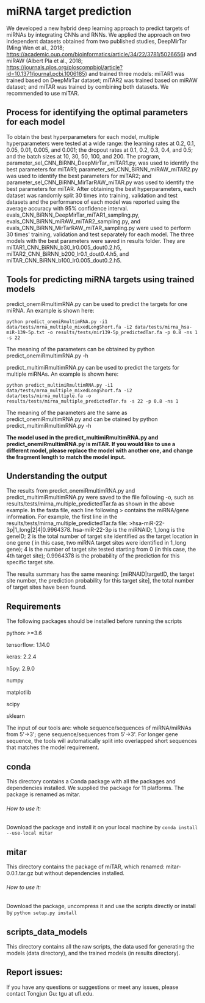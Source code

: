 # miRNA target prediction
We developed a new hybrid deep learning approach to predict targets of miRNAs by integrating CNNs and RNNs. We applied the approach on two independent datasets obtained from two published studies, DeepMirTar (Ming Wen et al., 2018; https://academic.oup.com/bioinformatics/article/34/22/3781/5026656) and miRAW (Albert Pla et al., 2018; https://journals.plos.org/ploscompbiol/article?id=10.1371/journal.pcbi.1006185) and trained three models: miTAR1 was trained based on DeepMirTar dataset; miTAR2 was trained based on miRAW dataset; and miTAR was trained by combining both datasets. We recommended to use miTAR.

## Process for identifying the optimal parameters for each model
To obtain the best hyperparameters for each model, multiple hyperparameters were tested at a wide range: the learning rates at 0.2, 0.1, 0.05, 0.01, 0.005, and 0.001; the dropout rates at 0.1, 0.2, 0.3, 0.4, and 0.5; and the batch sizes at 10, 30, 50, 100, and 200. The program, parameter_sel_CNN_BiRNN_DeepMirTar_miTAR1.py, was used to identify the best parameters for miTAR1; parameter_sel_CNN_BiRNN_miRAW_miTAR2.py was used to identify the best parameters for miTAR2; and parameter_sel_CNN_BiRNN_MirTarRAW_miTAR.py was used to identify the best parameters for miTAR. After obtaining the best hyperparameters, each dataset was randomly split 30 times into training, validation and test datasets and the performance of each model was reported using the average accuracy with 95% confidence interval. evals_CNN_BiRNN_DeepMirTar_miTAR1_sampling.py, evals_CNN_BiRNN_miRAW_miTAR2_sampling.py, and evals_CNN_BiRNN_MirTarRAW_miTAR_sampling.py were used to perform 30 times' training, validation and test separately for each model. The three models with the best parameters were saved in results folder. They are miTAR1_CNN_BiRNN_b30_lr0.005_dout0.2.h5, miTAR2_CNN_BiRNN_b200_lr0.1_dout0.4.h5, and miTAR_CNN_BiRNN_b100_lr0.005_dout0.2.h5.

## Tools for predicting miRNA targets using trained models
predict_onemiRmultimRNA.py can be used to predict the targets for one miRNA. An example is shown here:

    python predict_onemiRmultimRNA.py -i1 data/tests/mrna_multiple_mixedLongShort.fa -i2 data/tests/mirna_hsa-miR-139-5p.txt -o results/tests/mir139-5p_predictedTar.fa -p 0.8 -ns 1 -s 22 
The meaning of the parameters can be obtained by python predict_onemiRmultimRNA.py -h

predict_multimiRmultimRNA.py can be used to predict the targets for multiple miRNAs. An example is shown here: 

    python predict_multimiRmultimRNA.py -i1 data/tests/mrna_multiple_mixedLongShort.fa -i2 data/tests/mirna_multiple.fa -o results/tests/mirna_multiple_predictedTar.fa -s 22 -p 0.8 -ns 1
The meaning of the parameters are the same as predict_onemiRmultimRNA.py and can be otained by python predict_multimiRmultimRNA.py -h

**The model used in the predict_multimiRmultimRNA.py and predict_onemiRmultimRNA.py is miTAR. If you would like to use a different model, please replace the model with another one, and change the fragment length to match the model input.**

## Understanding the output
The results from predict_onemiRmultimRNA.py and predict_multimiRmultimRNA.py were saved to the file following -o, such as results/tests/mirna_multiple_predictedTar.fa as shown in the above example. In the fasta file, each line following > contains the miRNA/gene information. For example, the first line in the results/tests/mirna_multiple_predictedTar.fa file: >hsa-miR-22-3p|1_long|2|4|0.9964378. 
hsa-miR-22-3p is the miRNAID; 1_long is the geneID; 2 is the total number of target site identified as the target location in one gene ( in this case, two miRNA target sites were identified in 1_long gene); 4 is the number of target site tested starting from 0 (in this case, the 4th target site); 0.9964378 is the probability of the prediction for this specific target site.

The results summary has the same meaning: [miRNAID|targetID, the target site number, the prediction probability for this target site], the total number of target sites have been found. 

## Requirements
The following packages should be installed before running the scripts

python: >=3.6

tensorflow: 1.14.0

keras: 2.2.4

h5py: 2.9.0

numpy

matplotlib

scipy

sklearn

The input of our tools are: whole sequence/sequences of miRNA/miRNAs from 5'->3'; gene sequence/sequences from 5'->3'. For longer gene sequence, the tools will automatically split into overlapped short sequences that matches the model requirement. 

## conda
This directory contains a Conda package with all the packages and dependencies installed. We supplied the package for 11 platforms. The package is renamed as mitar.
###### How to use it:
Download the package and install it on your local machine by 
`conda install --use-local mitar`

## mitar
This directory contains the package of miTAR, which renamed: mitar-0.0.1.tar.gz but without dependencies installed.
###### How to use it:
Download the package, uncompress it and use the scripts directly or install by 
`python setup.py install`

## scripts_data_models
This directory contains all the raw scripts, the data used for generating the models (data directory), and the trained models (in results directory).


## Report issues:
If you have any questions or suggestions or meet any issues, please contact Tongjun Gu: tgu at ufl.edu.
   
